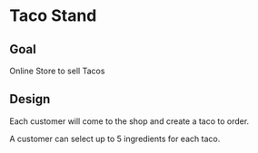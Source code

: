 # Taco Stand

## Goal
Online Store to sell Tacos

## Design
Each customer will come to the shop and create a taco to order.

A customer can select up to 5 ingredients for each taco.